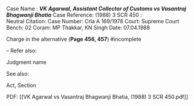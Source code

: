 Case Name : ***VK Agarwal, Assistant Collector of Customs vs Vasantraj Bhagwanji Bhatia***
Case Reference: (1988) 3 SCR 450 :  
Neutral Citation:
Case Number: Crla A 169/1978
Court: Supreme Court
Bench: 02
Coram: MP Thakkar, KN Singh
Date: 07.04.1988

Charge in the alternative (**Page 456, 457**) #incomplete 

–
Refer also:

Judgment name

See also:
 
Act, Section

PDF:
[[VK Agarwal vs Vasantraj Bhagwanji Bhatia, (1988) 3 SCR 450.pdf]]
